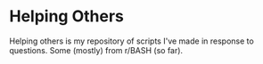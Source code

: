 # Helping Others

Helping others is my repository of scripts I've made in response to questions. Some (mostly) from r/BASH (so far).

